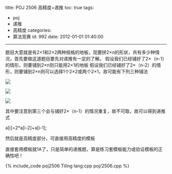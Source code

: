 title: POJ 2506 高精度+递推
toc: true
tags:
  - poj
  - 递推
  - 高精度
categories:
  - 算法竞赛
id: 992
date: 2012-01-01 01:40:00
---

题目大意就是有2×1和2×2两种规格的地板，现要拼2×n的形状，共有多少种情况，首先要做这道题目要先对递推有一定的了解。
假设我们已经铺好了2×（n-1）的情形，则要铺到2×n则只能用2×1的地板
假设我们已经铺好了2×（n-2）的情形，则要铺到2×n则可以选择1个2×2或两个2×1，故可能有下列三种铺法

![](http://pic002.cnblogs.com/images/2011/315754/2011080615045389.png)

![](http://pic002.cnblogs.com/images/2011/315754/2011080615051645.png)

![](http://pic002.cnblogs.com/images/2011/315754/2011080615052834.png)

其中要注意到第三个会与铺好2×（n-1）的情况重复，故不可取，故可以得到递推式

a[i]=2*a[i-2]+a[i-1];

然后就是高精度部分，可直接用高精度的模板

直接套用模板就1A了，只是简单的递推题，算是练习套模板能力或验证模板的正确性吧！

{% include_code poj2506 Tiling lang:cpp poj/2506.cpp %}